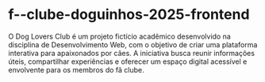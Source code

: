 # f--clube-doguinhos-2025-frontend
O Dog Lovers Club é um projeto fictício acadêmico desenvolvido na disciplina de Desenvolvimento Web, com o objetivo de criar uma plataforma interativa para apaixonados por cães. A iniciativa busca reunir informações úteis, compartilhar experiências e oferecer um espaço digital acessível e envolvente para os membros do fã clube.
